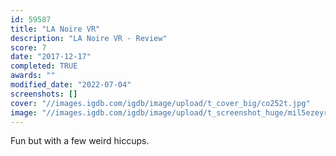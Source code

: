 ```yaml
---
id: 59587
title: "LA Noire VR"
description: "LA Noire VR - Review"
score: 7
date: "2017-12-17"
completed: TRUE
awards: ""
modified_date: "2022-07-04"
screenshots: []
cover: "//images.igdb.com/igdb/image/upload/t_cover_big/co252t.jpg"
image: "//images.igdb.com/igdb/image/upload/t_screenshot_huge/mil5ezeyrwe5f584l2pe.jpg"
---
```

Fun but with a few weird hiccups. 